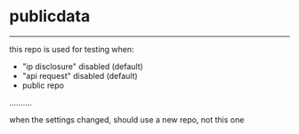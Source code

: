 # publicdata

----------------

this repo is used for testing when:

- "ip disclosure" disabled (default)
- "api request" disabled (default)
- public repo



..........

when the settings changed, should use a new repo, not this one



